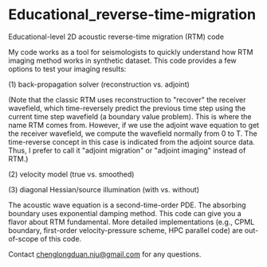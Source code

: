 # Educational_reverse-time-migration
Educational-level 2D acoustic reverse-time migration (RTM) code

My code works as a tool for seismologists to quickly understand how RTM imaging method works in synthetic dataset. This code provides a few options to test your imaging results:

(1) back-propagation solver (reconstruction vs. adjoint)

(Note that the classic RTM uses reconstruction to "recover" the receiver wavefield, which time-reversely predict the previous time step using the current time step wavefield (a boundary value problem). This is where the name RTM comes from.
However, if we use the adjoint wave equation to get the receiver wavefield, we compute the wavefield normally from 0 to T. The time-reverse concept in this case is indicated from the adjoint source data. Thus, I prefer to call it "adjoint migration" or "adjoint imaging" instead of RTM.)

(2) velocity model (true vs. smoothed)

(3) diagonal Hessian/source illumination (with vs. without)

The acoustic wave equation is a second-time-order PDE. The absorbing boundary uses exponential damping method. This code can give you a flavor about RTM fundamental. More detailed implementations (e.g., CPML boundary, first-order velocity-pressure scheme, HPC parallel code) are out-of-scope of this code.

Contact chenglongduan.nju@gmail.com for any questions.

